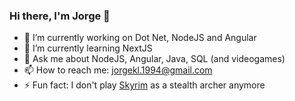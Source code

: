 ### Hi there, I'm Jorge 👋

- 🔭 I’m currently working on Dot Net, NodeJS and Angular
- 🌱 I’m currently learning NextJS
- 💬 Ask me about NodeJS, Angular, Java, SQL (and videogames)
- 📫 How to reach me: jorgekl.1994@gmail.com
- ⚡ Fun fact: I don't play [Skyrim](https://elderscrolls.bethesda.net/en/skyrim) as a stealth archer anymore 

<!--
**jorgedly/jorgedly** is a ✨ _special_ ✨ repository because its `README.md` (this file) appears on your GitHub profile.

Here are some ideas to get you started:

- 🔭 I’m currently working on ...
- 🌱 I’m currently learning ...
- 👯 I’m looking to collaborate on ...
- 🤔 I’m looking for help with ...
- 💬 Ask me about ...
- 📫 How to reach me: ...
- 😄 Pronouns: ...
- ⚡ Fun fact: ...
-->

